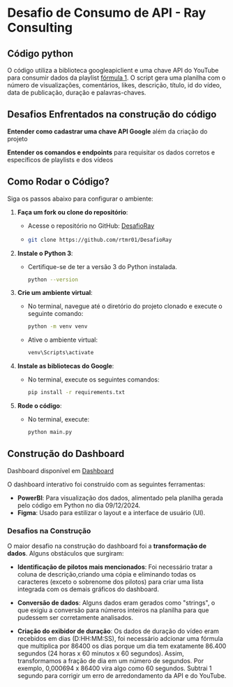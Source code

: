 # Desafio de Consumo de API - Ray Consulting
## Código python
O código utiliza a biblioteca googleapiclient e uma chave API do YouTube para consumir dados da playlist
[fórmula 1](https://www.youtube.com/playlist?list=PLfoNZDHitwjUv0pjTwlV1vzaE0r7UDVDR). O script gera uma planilha com
o número de visualizações, comentários, likes, descrição, título, id do vídeo, data de publicação, duração e palavras-chaves.

## Desafios Enfrentados na construção do código

**Entender como cadastrar uma chave API Google** além da criação do projeto


**Entender os comandos e endpoints** para requisitar os dados corretos e específicos de playlists e dos vídeos


## Como Rodar o Código?

Siga os passos abaixo para configurar o ambiente:

1. **Faça um fork ou clone do repositório**:
   - Acesse o repositório no GitHub: [DesafioRay](https://github.com/rtmr01/DesafioRay)
   - ```bash
     git clone https://github.com/rtmr01/DesafioRay
     ```

2. **Instale o Python 3**:
   - Certifique-se de ter a versão 3 do Python instalada.
     ```bash
     python --version

     ```

3. **Crie um ambiente virtual**:
   - No terminal, navegue até o diretório do projeto clonado e execute o seguinte comando:
     ```bash
     python -m venv venv
     ```
   - Ative o ambiente virtual:
     ```bash
     venv\Scripts\activate
     ```

4. **Instale as bibliotecas do Google**:
   - No terminal, execute os seguintes comandos:
     ```bash
     pip install -r requirements.txt
     ```

5. **Rode o código**:
   - No terminal, execute:
     ```bash
     python main.py
     ```


## Construção do Dashboard
Dashboard disponível em [Dashboard](https://app.powerbi.com/view?r=eyJrIjoiNzBmM2IxZGQtNGZkNi00ZDk3LTliYTUtMzAwMWJhMGYwNTU1IiwidCI6ImUyZjc3ZDAwLTAxNjMtNGNmNi05MmIwLTQ4NGJhZmY5ZGY3ZCJ9&pageName=af9a926c575b387b4403)

O dashboard interativo foi construído com as seguintes ferramentas:

- **PowerBI**: Para visualização dos dados, alimentado pela planilha gerada pelo código em Python no dia 09/12/2024.
- **Figma**: Usado para estilizar o layout e a interface de usuário (UI).

### Desafios na Construção

O maior desafio na construção do dashboard foi a **transformação de dados**. Alguns obstáculos que surgiram:

- **Identificação de pilotos mais mencionados**: Foi necessário tratar a coluna de descrição,criando uma cópia e eliminando todas os caracteres (exceto o sobrenome dos pilotos) para criar uma lista integrada com os demais gráficos do dashboard.

- **Conversão de dados**: Alguns dados eram gerados como "strings", o que exigiu a conversão para números inteiros na planilha para que pudessem ser corretamente analisados.
  
- **Criação do exibidor de duração**: Os dados de duração do vídeo eram recebidos em dias (D:HH:MM:SS), foi necessário adcionar uma fórmula que multiplica por 86400 os dias porque um dia tem exatamente 86.400 segundos (24 horas x 60 minutos x 60 segundos).
Assim, transformamos a fração de dia em um número de segundos. Por exemplo, 0,000694 x 86400 vira algo como 60 segundos.
Subtrai 1 segundo para corrigir um erro de arredondamento da API e do YouTube.



